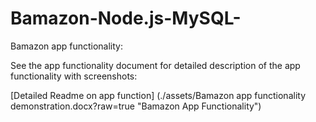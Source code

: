 # Bamazon-Node.js-MySQL-

Bamazon app functionality:

See the app functionality document for detailed description of the app functionality with screenshots:

[Detailed Readme on app function] (./assets/Bamazon app functionality demonstration.docx?raw=true "Bamazon App Functionality")
